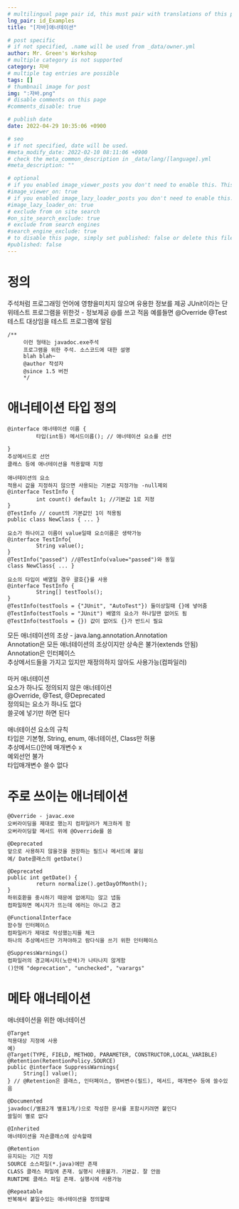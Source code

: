 ```yaml
---
# multilingual page pair id, this must pair with translations of this page. (This name must be unique)
lng_pair: id_Examples
title: "[자바]애너테이션"

# post specific
# if not specified, .name will be used from _data/owner.yml
author: Mr. Green's Workshop
# multiple category is not supported
category: 자바
# multiple tag entries are possible
tags: []
# thumbnail image for post
img: ":자바.png"
# disable comments on this page
#comments_disable: true

# publish date
date: 2022-04-29 10:35:06 +0900

# seo
# if not specified, date will be used.
#meta_modify_date: 2022-02-10 08:11:06 +0900
# check the meta_common_description in _data/lang/[language].yml
#meta_description: ""

# optional
# if you enabled image_viewer_posts you don't need to enable this. This is only if image_viewer_posts = false
#image_viewer_on: true
# if you enabled image_lazy_loader_posts you don't need to enable this. This is only if image_lazy_loader_posts = false
#image_lazy_loader_on: true
# exclude from on site search
#on_site_search_exclude: true
# exclude from search engines
#search_engine_exclude: true
# to disable this page, simply set published: false or delete this file
#published: false
---
```


<!-- outline-start -->

<!-- outline-end -->

# 정의
주석처럼 프로그래밍 언어에 영향을미치지 않으며
유용한 정보를 제공
JUnit이라는 단위테스트 프로그램을 위한것 - 정보제공
@를 쓰고 적음
예를들면 @Override
@Test 테스트 대상임을 테스트 프로그램에 알림
<br/>
```
/**
	 이런 형태는 javadoc.exe주석 
	 프로그램을 위한 주석. 소스코드에 대한 설명
	 blah blah~
	 @author 작성자
	 @since 1.5 버전
	 */
```

# 애너테이션 타입 정의
```
@interface 애너테이션 이름 {
		 타입(int등) 메서드이름(); // 애너테이션 요소를 선언

}
추상메서드로 선언
클래스 등에 애너테이션을 적용할때 지정

애너테이션의 요소
적용시 값을 지정하지 않으면 사용되는 기본값 지정가능 -null제외
@interface TestInfo {
		 int count() default 1; //기본값 1로 지정
}
@TestInfo // count의 기본값인 1이 적용됨
public class NewClass { ... }

요소가 하나이고 이름이 value일때 요소이름은 생략가능
@interface TestInfo{
		 String value();
}
@TestInfo("passed") //@TestInfo(value="passed")와 동일
class NewClass{ ... }

요소의 타입이 배열일 경우 괄호{}를 사용
@interface TestInfo {
		 String[] testTools();
}
@TestInfo(testTools = {"JUnit", "AutoTest"}) 둘이상일때 {}에 넣어줌
@TestInfo(testTools = "JUnit") 배열의 요소가 하나일땐 없어도 됨
@TestInfo(testTools = {}) 값이 없어도 {}가 반드시 필요
```
모든 애너테이션의 조상 - java.lang.annotation.Annotation   
Annotation은 모든 애너테이션의 조상이지만 상속은 불가(extends 안됨)   
Annotation은 인터페이스   
추상메서드들을 가지고 있지만 재정의하지 않아도 사용가능(컴파일러)   
<br/>
마커 애너테이션   
요소가 하나도 정의되지 않은 애너테이션   
@Override, @Test, @Deprecated   
정의되는 요소가 하나도 없다   
쓸곳에 넣기만 하면 된다   
<br/>
애너테이션 요소의 규칙   
타입은 기본형, String, enum, 애너테이션, Class만 허용   
추상메서드()안에 매개변수 x   
예외선언 불가   
타입매개변수<T> 쓸수 없다   

# 주로 쓰이는 애너테이션
```
@Override - javac.exe
오버라이딩을 제대로 했는지 컴파일러가 체크하게 함
오버라이딩할 메서드 위에 @Override를 씀

@Deprecated
앞으로 사용하지 않을것을 권장하는 필드나 메서드에 붙임
예/ Date클래스의 getDate()

@Deprecated
public int getDate() {
		 return normalize().getDayOfMonth();
} 
하위호환을 중시하기 때문에 없애지는 않고 냅둠
컴파일하면 메시지가 뜨는데 에러는 아니고 경고

@FunctionalInterface
함수형 인터페이스
컴파일러가 제대로 작성했는지를 체크
하나의 추상메서드만 가져야하고 람다식을 쓰기 위한 인터페이스

@SuppressWarnings()
컴파일러의 경고메시지(노란색)가 나타나지 않게함
()안에 "deprecation", "unchecked", "varargs"
```

# 메타 애너테이션
애너테이션을 위한 애너테이션   
```
@Target
적용대상 지정에 사용
예)
@Target(TYPE, FIELD, METHOD, PARAMETER, CONSTRUCTOR,LOCAL_VARIBLE)
@Retention(RetentionPolicy.SOURCE)
public @interface SuppressWarnings{
	 String[] value();
} // @Retention은 클래스, 인터페이스, 멤버변수(필드), 메서드, 매개변수 등에 쓸수있음

@Documented
javadoc(/별표2개 별표1개/)으로 작성한 문서를 포함시키려면 붙인다
쓸일이 별로 없다
 
@Inherited
애너테이션을 자손클래스에 상속할때

@Retention
유지되는 기간 지정
SOURCE 소스파일(*.java)에만 존재
CLASS 클래스 파일에 존재. 실행시 사용불가. 기본값. 잘 안씀
RUNTIME 클래스 파일 존재. 실행시에 사용가능

@Repeatable
반복해서 붙일수있는 애너테이션을 정의할때
```